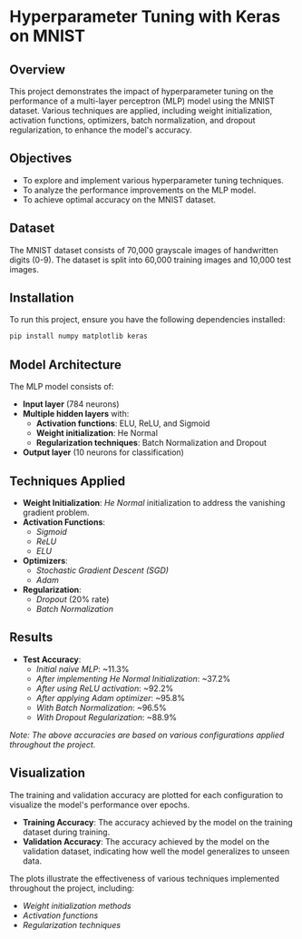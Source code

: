 # Hyperparameter Tuning with Keras on MNIST

## Overview

This project demonstrates the impact of hyperparameter tuning on the performance of a multi-layer perceptron (MLP) model using the MNIST dataset. Various techniques are applied, including weight initialization, activation functions, optimizers, batch normalization, and dropout regularization, to enhance the model's accuracy.

## Objectives

- To explore and implement various hyperparameter tuning techniques.
- To analyze the performance improvements on the MLP model.
- To achieve optimal accuracy on the MNIST dataset.

## Dataset

The MNIST dataset consists of 70,000 grayscale images of handwritten digits (0-9). The dataset is split into 60,000 training images and 10,000 test images.

## Installation

To run this project, ensure you have the following dependencies installed:

```bash
pip install numpy matplotlib keras
```

## Model Architecture

The MLP model consists of:

- **Input layer** (784 neurons)
- **Multiple hidden layers** with:
  - **Activation functions**: ELU, ReLU, and Sigmoid
  - **Weight initialization**: He Normal
  - **Regularization techniques**: Batch Normalization and Dropout
- **Output layer** (10 neurons for classification)

## Techniques Applied

- **Weight Initialization**: *He Normal* initialization to address the vanishing gradient problem.
- **Activation Functions**:
  - *Sigmoid*
  - *ReLU*
  - *ELU*
- **Optimizers**:
  - *Stochastic Gradient Descent (SGD)*
  - *Adam*
- **Regularization**:
  - *Dropout* (20% rate)
  - *Batch Normalization*

## Results

- **Test Accuracy**:
  - *Initial naive MLP*: ~11.3%
  - *After implementing He Normal Initialization*: ~37.2%
  - *After using ReLU activation*: ~92.2%
  - *After applying Adam optimizer*: ~95.8%
  - *With Batch Normalization*: ~96.5%
  - *With Dropout Regularization*: ~88.9%

*Note: The above accuracies are based on various configurations applied throughout the project.*

## Visualization

The training and validation accuracy are plotted for each configuration to visualize the model's performance over epochs. 

- **Training Accuracy**: The accuracy achieved by the model on the training dataset during training.
- **Validation Accuracy**: The accuracy achieved by the model on the validation dataset, indicating how well the model generalizes to unseen data.

The plots illustrate the effectiveness of various techniques implemented throughout the project, including:
- *Weight initialization methods*
- *Activation functions*
- *Regularization techniques*

